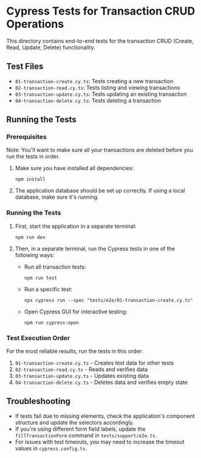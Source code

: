 # Cypress Tests for Transaction CRUD Operations

This directory contains end-to-end tests for the transaction CRUD (Create, Read, Update, Delete) functionality.

## Test Files

- `01-transaction-create.cy.ts`: Tests creating a new transaction
- `02-transaction-read.cy.ts`: Tests listing and viewing transactions
- `03-transaction-update.cy.ts`: Tests updating an existing transaction
- `04-transaction-delete.cy.ts`: Tests deleting a transaction

## Running the Tests

### Prerequisites

Note: You'll want to make sure all your transactions are deleted before you run the tests in order.

1. Make sure you have installed all dependencies:
   ```
   npm install
   ```

2. The application database should be set up correctly. If using a local database, make sure it's running.

### Running the Tests

1. First, start the application in a separate terminal:
   ```
   npm run dev
   ```

2. Then, in a separate terminal, run the Cypress tests in one of the following ways:

   - Run all transaction tests:
     ```
     npm run test
     ```

   - Run a specific test:
     ```
     npx cypress run --spec "tests/e2e/01-transaction-create.cy.ts"
     ```

   - Open Cypress GUI for interactive testing:
     ```
     npm run cypress:open
     ```

### Test Execution Order

For the most reliable results, run the tests in this order:

1. `01-transaction-create.cy.ts` - Creates test data for other tests
2. `02-transaction-read.cy.ts`   - Reads and verifies data
3. `03-transaction-update.cy.ts` - Updates existing data
4. `04-transaction-delete.cy.ts` - Deletes data and verifies empty state

## Troubleshooting

- If tests fail due to missing elements, check the application's component structure and update the selectors accordingly.
- If you're using different form field labels, update the `fillTransactionForm` command in `tests/support/e2e.ts`.
- For issues with test timeouts, you may need to increase the timeout values in `cypress.config.ts`. 